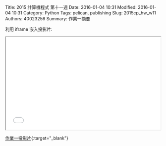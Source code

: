 Title: 2015 計算機程式 第十一週
Date: 2016-01-04 10:31
Modified: 2016-01-04 10:31
Category: Python
Tags: pelican, publishing
Slug: 2015cp_hw_w11
Authors: 40023256
Summary: 作業一摘要


利用 iframe 嵌入投影片:

<iframe src="40023256_cp_w10.html" width="500" height="300"></iframe>

[作業一投影片](40023256_cp_w10.html){:target="_blank"}
